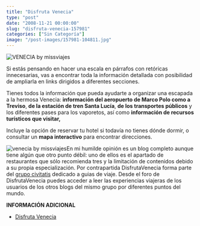```yaml
---
title: "Disfruta Venecia"
type: "post"
date: "2008-11-21 00:00:00"
slug: "disfruta-venecia-157981"
categories: ["Sin Categoría"]
image: "/post-images/157981-104811.jpg"
---
```


![VENECIA by missviajes](/post-images/157981-104811.jpg "VENECIA by missviajes")

Si estás pensando en hacer una escala en [](/wp-content/uploads/2008/11/157981-104057.jpg)párrafos con retóricas innecesarias, vas a encontrar toda la información detallada con posibilidad de ampliarla en links dirigidos a diferentes secciones.

Tienes todos la información que pueda ayudarte a organizar una escapada a la hermosa Venecia: **información del aeropuerto de Marco Polo como a Treviso**, **de la estación de tren Santa Lucía**, **de los transportes públicos** y los diferentes pases para los vaporetos, así como **información de recursos turísticos que visitar, [](/wp-content/uploads/2008/11/157981-104814.jpg)**

Incluye la opción de reservar tu hotel si todavía no tienes dónde dormir, o consultar un **mapa interactivo** para encontrar direcciones.

![venecia by missviajes](/post-images/157981-104812.jpg "venecia by missviajes")En mi humilde opinión es un blog completo aunque tiene algún que otro punto débil: uno de ellos es el apartado de restaurantes que sólo recomienda tres y la limitación de contenidos debido a su propia especialización. Por contrapartida DisfrutaVenecia forma parte del [grupo civitatis](http://www.civitatis.com/) dedicado a guias de viaje. Desde el foro de DisfrutaVenecia puedes acceder a leer las experiencias viajeras de los usuarios de los otros blogs del mismo grupo por diferentes puntos del mundo.

**INFORMACIÓN ADICIONAL**

- [Disfruta Venecia](http://www.disfrutavenecia.com/)